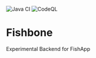 ![Java CI](https://github.com/arburk/fishbone/workflows/Java%20CI/badge.svg?branch=master) 
![CodeQL](https://github.com/arburk/fishbone/workflows/CodeQL/badge.svg?branch=master)
# Fishbone
Experimental Backend for FishApp
